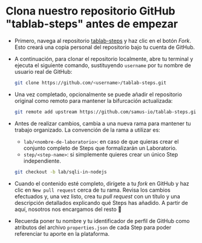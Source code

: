 # Clona nuestro repositorio GitHub "tablab-steps" antes de empezar

* Primero, navega al repositorio [tablab-steps][1] y haz clic en el botón *Fork*. Esto creará una copia personal del repositorio bajo tu cuenta de GitHub.
* A continuación, para clonar el repositorio localmente, abre tu terminal y ejecuta el siguiente comando, sustituyendo `username` por tu nombre de usuario real de GitHub:

  ```bash
  git clone https://github.com/<username>/tablab-steps.git
  ```

* Una vez completado, opcionalmente se puede añadir el repositorio original como remoto para mantener la bifurcación actualizada:

  ```bash
  git remote add upstream https://github.com/samus-io/tablab-steps.git
  ```

* Antes de realizar cambios, cambia a una nueva rama para mantener tu trabajo organizado. La convención de la rama a utilizar es:
  * `lab/<nombre-de-laboratorio>`: en caso de que quieras crear el conjunto completo de Steps que formalizarán un Laboratorio.
  * `step/<step-name>`: si simplemente quieres crear un único Step independiente.

  ```bash
  git checkout -b lab/sqli-in-nodejs
  ```

* Cuando el contenido esté completo, dirígete a tu *fork* en GitHub y haz clic en `New pull request` cerca de tu rama. Revisa los cambios efectuados y, una vez listo, crea tu *pull request* con un título y una descripción detallados explicando qué Steps has añadido. A partir de aquí, nosotros nos encargamos del resto :slightly_smiling_face:
* Recuerda poner tu nombre y tu identificador de perfil de GitHub como atributos del archivo `properties.json` de cada Step para poder referenciar tu aporte en la plataforma.

[1]: https://github.com/samus-io/tablab-steps
